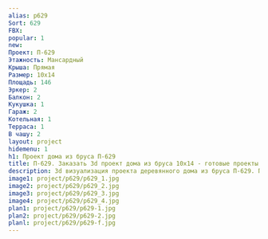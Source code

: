 ```yaml
---
alias: p629
Sort: 629
FBX: 
popular: 1
new: 
Проект: П-629
Этажность: Мансардный
Крыша: Прямая
Размер: 10х14
Площадь: 146
Эркер: 2
Балкон: 2
Кукушка: 1
Гараж: 2
Котельная: 1
Терраса: 1
В чашу: 2
layout: project
hidemenu: 1
h1: Проект дома из бруса П-629
title: П-629. Заказать 3d проект дома из бруса 10х14 - готовые проекты
description: 3d визуализация проекта деревянного дома из бруса П-629. Площадь 146 м2, размер 10х14. Вы можете внести любые изменения в проект.
image1: project/p629/p629_1.jpg
image2: project/p629/p629_2.jpg
image3: project/p629/p629_3.jpg
image4: project/p629/p629_4.jpg
plan1: project/p629/p629-1.jpg
plan2: project/p629/p629-2.jpg
planl: project/p629/p629-f.jpg
---
```

